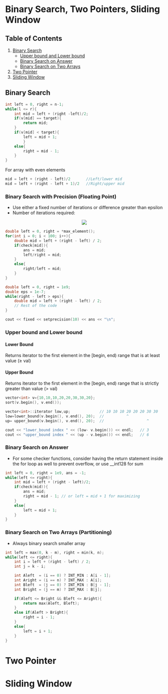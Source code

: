 # Binary Search, Two Pointers, Sliding Window

## Table of Contents
1. [Binary Search](#binary-search)
    - [Upper bound and Lower bound](#upper-bound-and-lower-bound)
    - [Binary Search on Answer](#binary-search-on-answer)
    - [Binary Search on Two Arrays](#binary-search-on-two-arrays-partitioning)
2. [Two Pointer](#two-pointer)
3. [Sliding Window](#sliding-window)

## Binary Search

```c++
int left = 0, right = n-1;
while(l <= r){
    int mid = left + (right -left)/2;
    if(v[mid] == target){   
        return mid;
    }
    if(v[mid] < target){
        left = mid + 1;
        }
    else{
        right = mid - 1;
    }
} 
```

For array with even elements
```c++
mid = left + (right - left)/2       //Left/lower mid
mid = left + (right - left + 1)/2   //Right/upper mid
```

### Binary Search with Precision (Floating Point)
- Use either a fixed number of iterations or difference greater than epsilon
- Number of iterations required:
<p align = "center">
<img src = "https://latex.codecogs.com/svg.image?$$N\geq\log_2\left(\frac{L}{\varepsilon}\right)$$">
</p>

```cpp
double left = 0, right = *max_element();
for(int i = 0; i < 100; i++){
    double mid = left + (right - left) / 2;
    if(check[mid]){
        ans = mid;
        left/right = mid;
    }
    else{
        right/left = mid;
    }
}
```
```cpp
double left = 0, right = 1e9;
double eps = 1e-7;
while(right - left > eps){
    double mid = left + (right - left) / 2;
    // Rest of the code
}
```
```cpp
cout << fixed << setprecision(10) << ans << "\n";
```

### Upper bound and Lower bound
#### Lower Bound
Returns iterator to the first element in the [begin, end) range that is at least value (≥ val)
#### Upper Bound
Returns iterator to the first element in the [begin, end) range that is strictly greater than value (> val)
```c++
vector<int> v={10,10,10,20,20,30,30,20};
sort(v.begin(), v.end());                

vector<int>::iterator low,up;             // 10 10 10 20 20 20 30 30
low=lower_bound(v.begin(), v.end(), 20);  //          ^
up= upper_bound(v.begin(), v.end(), 20);  //                   ^

cout << "lower_bound index " << (low- v.begin()) << endl;   // 3
cout << "upper_bound index " << (up - v.begin()) << endl;   // 6
```
### Binary Search on Answer
- For some checker functions, consider having the return statement inside the for loop as well to prevent overflow, or use __int128 for sum
```cpp
int left = 0, right = 1e9, ans = -1;
while(left <= right){
    int mid = left + (right - left)/2;
    if(check(mid)){
        ans = mid;
        right = mid - 1; // or left = mid + 1 for maximizing
    }
    else{
        left = mid + 1;
    }
}
```

### Binary Search on Two Arrays (Partitioning)
- Always binary search smaller array
```cpp
int left = max(0, k - m), right = min(k, n);
while(left <= right){
    int i = left + (right - left) / 2;
    int j = k - i;

    int Aleft  = (i == 0) ? INT_MIN : A[i - 1];
    int Aright = (i == n) ? INT_MAX : A[i];
    int Bleft  = (j == 0) ? INT_MIN : B[j - 1];
    int Bright = (j == m) ? INT_MAX : B[j];

    if(Aleft <= Bright && Bleft <= Aright){
        return max(Aleft, Bleft);
    }
    else if(Aleft > Bright){
        right = i - 1;
    }
    else{
        left = i + 1;
    }
}
```


# Two Pointer

# Sliding Window
